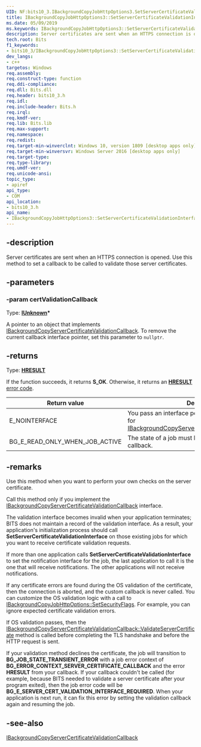 ```yaml
---
UID: NF:bits10_3.IBackgroundCopyJobHttpOptions3.SetServerCertificateValidationInterface
title: IBackgroundCopyJobHttpOptions3::SetServerCertificateValidationInterface
ms.date: 05/09/2019
ms.keywords: IBackgroundCopyJobHttpOptions3::SetServerCertificateValidationInterface
description: Server certificates are sent when an HTTPS connection is opened. Use this method to set a callback to be called to validate those server certificates.
tech.root: Bits
f1_keywords:
- bits10_3/IBackgroundCopyJobHttpOptions3::SetServerCertificateValidationInterface
dev_langs:
- c++
targetos: Windows
req.assembly: 
req.construct-type: function
req.ddi-compliance: 
req.dll: Bits.dll
req.header: bits10_3.h
req.idl: 
req.include-header: Bits.h
req.irql: 
req.kmdf-ver: 
req.lib: Bits.lib
req.max-support: 
req.namespace: 
req.redist: 
req.target-min-winverclnt: Windows 10, version 1809 [desktop apps only]
req.target-min-winversvr: Windows Server 2016 [desktop apps only]
req.target-type: 
req.type-library: 
req.umdf-ver: 
req.unicode-ansi: 
topic_type:
- apiref
api_type:
- COM
api_location:
- bits10_3.h
api_name:
- IBackgroundCopyJobHttpOptions3::SetServerCertificateValidationInterface
---
```


## -description
Server certificates are sent when an HTTPS connection is opened. Use this method to set a callback to be called to validate those server certificates.

## -parameters

### -param certValidationCallback

Type: **[IUnknown](/windows/desktop/api/unknwn/nn-unknwn-iunknown)\***

A pointer to an object that implements [IBackgroundCopyServerCertificateValidationCallback](/windows/desktop/api/bits10_3/nn-bits10_3-ibackgroundcopyservercertificatevalidationcallback). To remove the current callback interface pointer, set this parameter to `nullptr`.

## -returns
Type: **[HRESULT](/windows/desktop/com/structure-of-com-error-codes)**

If the function succeeds, it returns **S_OK**. Otherwise, it returns an [**HRESULT**](/windows/desktop/com/structure-of-com-error-codes) [error code](/windows/desktop/com/com-error-codes-10).

|Return value|Description|
|-|-|
|E_NOINTERFACE|You pass an interface pointer that cannot be queried for [IBackgroundCopyServerCertificateValidationCallback](/windows/desktop/api/bits10_3/nn-bits10_3-ibackgroundcopyservercertificatevalidationcallback).|
|BG_E_READ_ONLY_WHEN_JOB_ACTIVE|The state of a job must be PAUSED to set the callback.|

## -remarks
Use this method when you want to perform your own checks on the server certificate.

Call this method only if you implement the [IBackgroundCopyServerCertificateValidationCallback](/windows/desktop/api/bits10_3/nn-bits10_3-ibackgroundcopyservercertificatevalidationcallback) interface.

The validation interface becomes invalid when your application terminates; BITS does not maintain a record of the validation interface. As a result, your application's initialization process should call **SetServerCertificateValidationInterface** on those existing jobs for which you want to receive certificate validation requests.

If more than one application calls **SetServerCertificateValidationInterface** to set the notification interface for the job, the last application to call it is the one that will receive notifications. The other applications will not receive notifications.

If any certificate errors are found during the OS validation of the certificate, then the connection is aborted, and the custom callback is never called. You can customize the OS validation logic with a call to [IBackgroundCopyJobHttpOptions::SetSecurityFlags](/windows/desktop/api/bits2_5/nf-bits2_5-ibackgroundcopyjobhttpoptions-setsecurityflags). For example, you can ignore expected certificate validation errors.

If OS validation passes, then the [IBackgroundCopyServerCertificateValidationCallback::ValidateServerCertificate](/windows/desktop/api/bits2_5/nf-bits10_3-ibackgroundcopyservercertificatevalidationcallback-validateservercertificate) method is called before completing the TLS handshake and before the HTTP request is sent.

If your validation method declines the certificate, the job will transition to **BG_JOB_STATE_TRANSIENT_ERROR** with a job error context of **BG_ERROR_CONTEXT_SERVER_CERTIFICATE_CALLBACK** and the error **HRESULT** from your callback. If your callback couldn't be called (for example, because BITS needed to validate a server certificate after your program exited), then the job error code will be **BG_E_SERVER_CERT_VALIDATION_INTERFACE_REQUIRED**. When your application is next run, it can fix this error by setting the validation callback again and resuming the job.

## -see-also
[IBackgroundCopyServerCertificateValidationCallback](/windows/desktop/api/bits10_3/nn-bits10_3-ibackgroundcopyservercertificatevalidationcallback)
